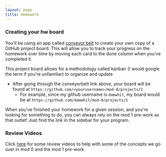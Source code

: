 ```yaml
---
layout: page
title: Homework
---
```


### Creating your hw board

You'll be using an app called [conveyor belt](https://conveyorbelt.herokuapp.com/projects/vyVI9T5ajeyC/clones/new) to create your own copy of a GitHub project board. This will allow you to track your progress on the homework over time by moving each card to the done column when you've completed it.

This project board allows for a methodology called kanban (I would google the term if you're unfamiliar) to organize and update

* After going through the conveyorbelt link above, your board will be found at `https://github.com/<yourusername>/mod-0/projects/1`
  * For example, since my github username is `damwhit`, my board would be at `https://github.com/damwhit/mod-0/projects/1`

When you've finished your homework for a given session, and you're looking for something to do, you can always rely on the mod 1 pre-work as that outlet! Just find the link in the sidebar for your program.

### Review Videos

Click [here](https://www.youtube.com/playlist?list=PL1Y67f0xPzdMFq2S1bK7E7veT_BbK-zjt) for some review videos to help with some of the concepts we go over in mod 0 and the mod 1 pre-work
